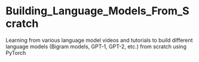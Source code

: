 # Building_Language_Models_From_Scratch
 Learning from various language model videos and tutorials to build different language models (Bigram models, GPT-1, GPT-2, etc.) from scratch using PyTorch
